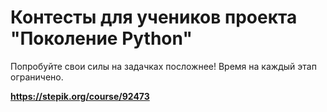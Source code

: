 # Контесты для учеников проекта "Поколение Python"

Попробуйте свои силы на задачках посложнее! Время на каждый этап ограничено.

**https://stepik.org/course/92473**